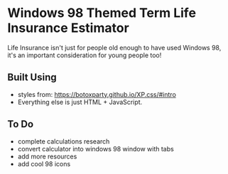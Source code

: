 # Windows 98 Themed Term Life Insurance Estimator

Life Insurance isn't just for people old enough to have used Windows 98, it's an important consideration for young people too!

## Built Using

- styles from: https://botoxparty.github.io/XP.css/#intro
- Everything else is just HTML + JavaScript.

## To Do

- complete calculations research
- convert calculator into windows 98 window with tabs
- add more resources
- add cool 98 icons 
